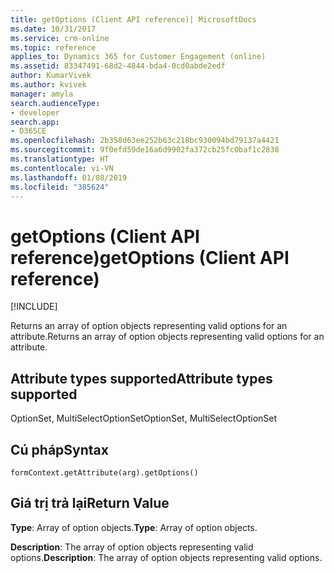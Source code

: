 ```yaml
---
title: getOptions (Client API reference)| MicrosoftDocs
ms.date: 10/31/2017
ms.service: crm-online
ms.topic: reference
applies_to: Dynamics 365 for Customer Engagement (online)
ms.assetid: 83347491-68d2-4844-bda4-0cd0abde2edf
author: KumarVivek
ms.author: kvivek
manager: amyla
search.audienceType:
- developer
search.app:
- D365CE
ms.openlocfilehash: 2b358d63ee252b63c218bc930094bd79137a4421
ms.sourcegitcommit: 9f0efd59de16a6d9902fa372cb25fc0baf1c2838
ms.translationtype: HT
ms.contentlocale: vi-VN
ms.lasthandoff: 01/08/2019
ms.locfileid: "385624"
---
```

# <a name="getoptions-client-api-reference"></a><span data-ttu-id="744c6-102">getOptions (Client API reference)</span><span class="sxs-lookup"><span data-stu-id="744c6-102">getOptions (Client API reference)</span></span>

[!INCLUDE[](../../../../includes/cc_applies_to_update_9_0_0.md)]

<span data-ttu-id="744c6-103">Returns an array of option objects representing valid options for an attribute.</span><span class="sxs-lookup"><span data-stu-id="744c6-103">Returns an array of option objects representing valid options for an attribute.</span></span> 

## <a name="attribute-types-supported"></a><span data-ttu-id="744c6-104">Attribute types supported</span><span class="sxs-lookup"><span data-stu-id="744c6-104">Attribute types supported</span></span>

<span data-ttu-id="744c6-105">OptionSet, MultiSelectOptionSet</span><span class="sxs-lookup"><span data-stu-id="744c6-105">OptionSet, MultiSelectOptionSet</span></span>

## <a name="syntax"></a><span data-ttu-id="744c6-106">Cú pháp</span><span class="sxs-lookup"><span data-stu-id="744c6-106">Syntax</span></span>

`formContext.getAttribute(arg).getOptions()`

## <a name="return-value"></a><span data-ttu-id="744c6-107">Giá trị trả lại</span><span class="sxs-lookup"><span data-stu-id="744c6-107">Return Value</span></span>

<span data-ttu-id="744c6-108">**Type**: Array of option objects.</span><span class="sxs-lookup"><span data-stu-id="744c6-108">**Type**: Array of option objects.</span></span> 

<span data-ttu-id="744c6-109">**Description**: The array of option objects representing valid options.</span><span class="sxs-lookup"><span data-stu-id="744c6-109">**Description**: The array of option objects representing valid options.</span></span>

